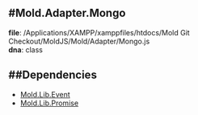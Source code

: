 
#Mold.Adapter.Mongo
---------------------------------------

__file__: /Applications/XAMPP/xamppfiles/htdocs/Mold Git Checkout/MoldJS/Mold/Adapter/Mongo.js  
__dna__: class  


	






##Dependencies
--------------

* [Mold.Lib.Event](../../Mold/Lib/Event.md) 
* [Mold.Lib.Promise](../../Mold/Lib/Promise.md) 



 

 


 



		
